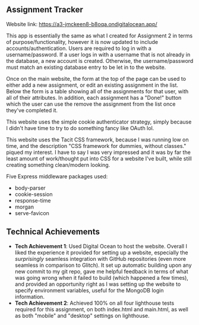 ## Assignment Tracker

Website link: https://a3-jmckeen8-b8oqa.ondigitalocean.app/

This app is essentially the same as what I created for Assignment 2 in terms of purpose/functionality, however it is now updated to include accounts/authentication. Users are required to log in with a username/password. If a user logs in with a username that is not already in the database, a new account is created. Otherwise, the username/password must match an existing database entry to be let in to the website.

Once on the main website, the form at the top of the page can be used to either add a new assignment, or edit an existing assignment in the list. Below the form is a table showing all of the assignments for that user, with all of their attributes. In addition, each assignment has a "Done!" button which the user can use the remove the assignment from the list once they've completed it. 

This website uses the simple cookie authenticator strategy, simply because I didn't have time to try to do something fancy like OAuth lol.

This website uses the Tacit CSS framework, because I was running low on time, and the description "CSS framework for dummies, without classes." piqued my interest. I have to say I was very impressed and it was by far the least amount of work/thought put into CSS for a website I've built, while still creating something clean/modern looking. 

Five Express middleware packages used:
 - body-parser
 - cookie-session
 - response-time
 - morgan
 - serve-favicon

## Technical Achievements
- **Tech Achievement 1**: Used Digital Ocean to host the website. Overall I liked the experience it provided for setting up a website, especially the *surprisingly* seamless integration with GitHub repositories (even more seamless in comparison to Glitch). It set up automatic building upon any new commit to my git repo, gave me helpful feedback in terms of what was going wrong when it failed to build (which happened a few times), and provided an opportunity right as I was setting up the website to specify environment variables, useful for the MongoDB login information. 
- **Tech Achievement 2**: Achieved 100% on all four lighthouse tests required for this assignment, on both index.html and main.html, as well as both "mobile" and "desktop" settings on lighthouse. 

